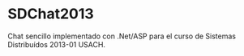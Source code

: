 SDChat2013
==========

Chat sencillo implementado con .Net/ASP para el curso de Sistemas Distribuídos 2013-01 USACH.
